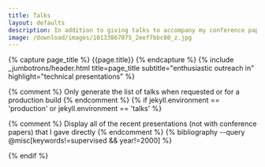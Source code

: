 ```yaml
---
title: Talks
layout: defaults
description: In addition to giving talks to accompany my conference papers, I also give invited presentations about topics in the fields of software engineering, software testing, and data science. Find your favorite talk view its slides!
image: /download/images/10133867075_2eef7bbc80_z.jpg
---
```


{% capture page_title %} {{page.title}} {% endcapture %}
{% include _jumbotrons/header.html title=page_title subtitle="enthusiastic outreach in" highlight="technical presentations" %}

{% comment %} Only generate the list of talks when requested or for a production build {% endcomment %}
{% if jekyll.environment == 'production' or jekyll.environment == 'talks' %}

{% comment %} Display all of the recent presentations (not with conference papers) that I gave directly {% endcomment %}
{% bibliography --query @misc[keywords!=supervised && year!=2000] %}

{% endif %}
